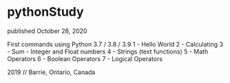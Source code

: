 # pythonStudy
published October 28, 2020

First commands using Python 3.7 / 3.8 / 3.9
1 - Hello World 
2 - Calculating
3 - Sum - Integer and Float numbers
4 - Strings (text functions)
5 - Math Operators 
6 - Boolean Operators 
7 - Logical Operators 

2019 // Barrie, Ontario, Canada 
